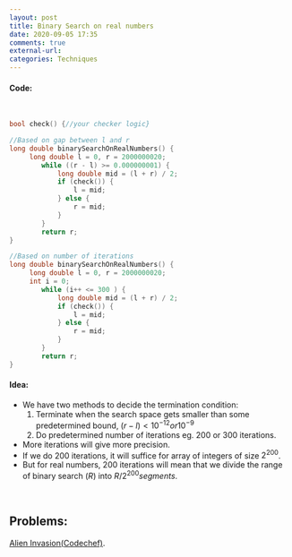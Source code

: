 ```yaml
---
layout: post
title: Binary Search on real numbers
date: 2020-09-05 17:35
comments: true
external-url:
categories: Techniques
---
```


#### Code:

<br>

```cpp
bool check() {//your checker logic}

//Based on gap between l and r
long double binarySearchOnRealNumbers() {
     long double l = 0, r = 2000000020;
        while ((r - l) >= 0.000000001) {
            long double mid = (l + r) / 2;
            if (check()) {
                l = mid;
            } else {
                r = mid;
            }
        }
        return r;
}

//Based on number of iterations
long double binarySearchOnRealNumbers() {
     long double l = 0, r = 2000000020;
     int i = 0;
        while (i++ <= 300 ) {
            long double mid = (l + r) / 2;
            if (check()) {
                l = mid;
            } else {
                r = mid;
            }
        }
        return r;
}
```

#### Idea:

- We have two methods to decide the termination condition:
  1. Terminate when the search space gets smaller than some predetermined bound, ${(r-l)}\lt{10}^{-12} or {10}^{-9}$
  2. Do predetermined number of iterations eg. 200 or 300 iterations.
- More iterations will give more precision.
- If we do $200$ iterations, it will suffice for array of integers of size ${2}^{200}$.
- But for real numbers, $200$ iterations will mean that we divide the range of binary search ($R$) into $R/{2}^{200} segments$.

<br>

## Problems:

[Alien Invasion(Codechef)](https://www.codechef.com/LTIME87A/problems/ALIENIN).<br>

